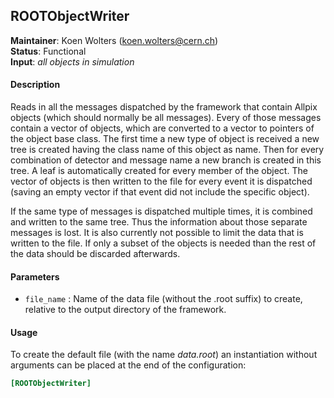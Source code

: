 ## ROOTObjectWriter
**Maintainer**: Koen Wolters (<koen.wolters@cern.ch>)  
**Status**: Functional  
**Input**: *all objects in simulation*

#### Description
Reads in all the messages dispatched by the framework that contain Allpix objects (which should normally be all messages). Every of those messages contain a vector of objects, which are converted to a vector to pointers of the object base class. The first time a new type of object is received a new tree is created having the class name of this object as name. Then for every combination of detector and message name a new branch is created in this tree. A leaf is automatically created for every member of the object. The vector of objects is then written to the file for every event it is dispatched (saving an empty vector if that event did not include the specific object). 

If the same type of messages is dispatched multiple times, it is combined and written to the same tree. Thus the information about those separate messages is lost. It is also currently not possible to limit the data that is written to the file. If only a subset of the objects is needed than the rest of the data should be discarded afterwards.

#### Parameters
* `file_name` : Name of the data file (without the .root suffix) to create, relative to the output directory of the framework.

#### Usage
To create the default file (with the name *data.root*) an instantiation without arguments can be placed at the end of the configuration:

```ini
[ROOTObjectWriter]
```
